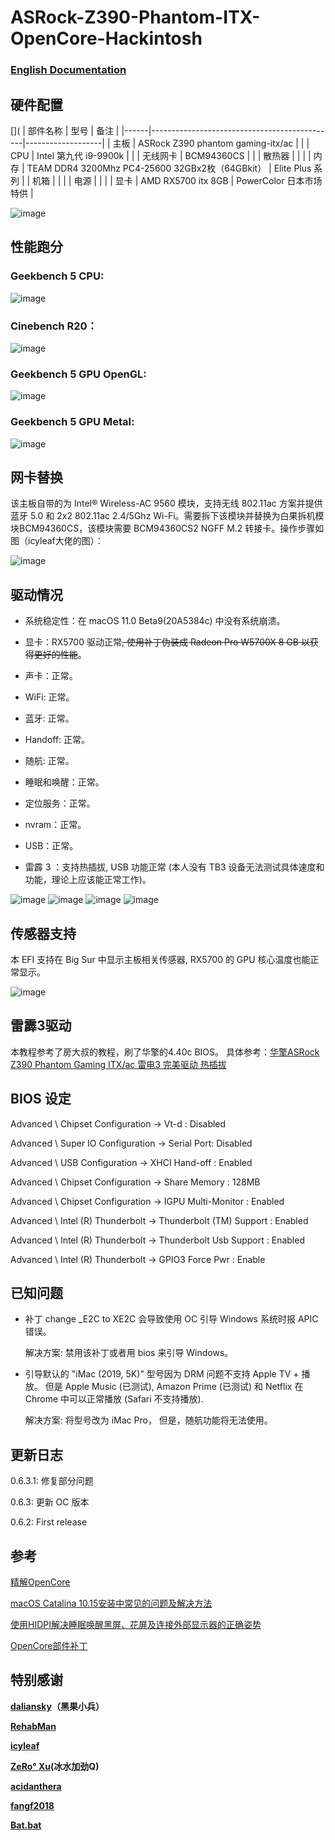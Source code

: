# ASRock-Z390-Phantom-ITX-OpenCore-Hackintosh

### [English Documentation](README_en.md)

## 硬件配置

[](
| 部件名称 | 型号                                           | 备注                |
|------|----------------------------------------------|-------------------|
| 主板   | ASRock Z390 phantom gaming-itx/ac            |                   |
| CPU  | Intel 第九代 i9-9900k                           |                   |
| 无线网卡 |  BCM94360CS                                            |                   |
| 散热器  |                                              |                   |
| 内存   | TEAM DDR4 3200Mhz PC4-25600 32GBx2枚（64GBkit） | Elite Plus 系列     |
| 机箱   |                                              |                   |
| 电源   |                                              |                   |
| 显卡   | AMD RX5700 itx 8GB                           | PowerColor 日本市场特供 |

![image](https://raw.githubusercontent.com/seanzhang98/ASRock-Z390-Phantom-ITX-OpenCore-Hackintosh/main/imgs/about.png)

## 性能跑分
### Geekbench 5 CPU:
![image](https://raw.githubusercontent.com/seanzhang98/ASRock-Z390-Phantom-ITX-OpenCore-Hackintosh/main/imgs/CPU_benchmark.png)

### Cinebench R20：
![image](https://raw.githubusercontent.com/seanzhang98/ASRock-Z390-Phantom-ITX-OpenCore-Hackintosh/main/imgs/CPU_cine.png)

### Geekbench 5 GPU OpenGL:
![image](https://raw.githubusercontent.com/seanzhang98/ASRock-Z390-Phantom-ITX-OpenCore-Hackintosh/main/imgs/gra_open.png)

### Geekbench 5 GPU Metal:
![image](https://raw.githubusercontent.com/seanzhang98/ASRock-Z390-Phantom-ITX-OpenCore-Hackintosh/main/imgs/gra_metal.png)
## 网卡替换
该主板自带的为 Intel® Wireless-AC 9560 模块，支持无线 802.11ac 方案并提供蓝牙 5.0 和 2x2 802.11ac 2.4/5Ghz Wi-Fi。需要拆下该模块并替换为白果拆机模块BCM94360CS，该模块需要 BCM94360CS2 NGFF M.2 转接卡。操作步骤如图（icyleaf大佬的图）：

![image](https://raw.githubusercontent.com/seanzhang98/ASRock-Z390-Phantom-ITX-OpenCore-Hackintosh/main/imgs/install-boardcom-module-to-motherboard.jpg)

## 驱动情况

* 系统稳定性：在 macOS 11.0 Beta9(20A5384c) 中没有系统崩溃。

* 显卡：RX5700 驱动正常~~, 使用补丁伪装成 Radeon Pro W5700X 8 GB 以获得更好的性能~~。  

* 声卡：正常。

* WiFi: 正常。

* 蓝牙: 正常。

* Handoff: 正常。

* 随航: 正常。

* 睡眠和唤醒：正常。

* 定位服务：正常。

* nvram：正常。

* USB：正常。

* 雷霹 3 ：支持热插拔, USB 功能正常 (本人没有 TB3 设备无法测试具体速度和功能，理论上应该能正常工作)。
 
![image](https://raw.githubusercontent.com/seanzhang98/ASRock-Z390-Phantom-ITX-OpenCore-Hackintosh/main/imgs/sidecar.png)
![image](https://raw.githubusercontent.com/seanzhang98/ASRock-Z390-Phantom-ITX-OpenCore-Hackintosh/main/imgs/thunderbolts.png)
![image](https://raw.githubusercontent.com/seanzhang98/ASRock-Z390-Phantom-ITX-OpenCore-Hackintosh/main/imgs/usb.png)
![image](https://raw.githubusercontent.com/seanzhang98/ASRock-Z390-Phantom-ITX-OpenCore-Hackintosh/main/imgs/boot.png)

## 传感器支持
本 EFI 支持在 Big Sur 中显示主板相关传感器, RX5700 的 GPU 核心温度也能正常显示。

![image](https://raw.githubusercontent.com/seanzhang98/ASRock-Z390-Phantom-ITX-OpenCore-Hackintosh/main/imgs/sensors.png)

## 雷霹3驱动
本教程参考了房大叔的教程，刷了华擎的4.40c BIOS。
具体参考：[华擎ASRock Z390 Phantom Gaming ITX/ac 雷电3 完美驱动 热插拔](http://blog.fangf.cc/2020/05/19/TB3/)
## BIOS 设定

Advanced \ Chipset Configuration → Vt-d : Disabled

Advanced \ Super IO Configuration → Serial Port: Disabled

Advanced \ USB Configuration → XHCI Hand-off : Enabled

Advanced \ Chipset Configuration → Share Memory : 128MB

Advanced \ Chipset Configuration → IGPU Multi-Monitor : Enabled

Advanced \ Intel (R) Thunderbolt → Thunderbolt (TM) Support : Enabled

Advanced \ Intel (R) Thunderbolt → Thunderbolt Usb Support : Enabled

Advanced \ Intel (R) Thunderbolt → GPIO3 Force Pwr : Enable

## 已知问题

* 补丁 change _E2C to XE2C 会导致使用 OC 引导 Windows 系统时报 APIC 错误。
  
  解决方案: 禁用该补丁或者用 bios 来引导 Windows。
  
* 引导默认的 "iMac (2019, 5K)" 型号因为 DRM 问题不支持 Apple TV + 播放。 但是 Apple Music (已测试), Amazon Prime (已测试) 和 Netflix 在 Chrome 中可以正常播放 (Safari 不支持播放).
  
  解决方案: 将型号改为 iMac Pro， 但是，随航功能将无法使用。

## 更新日志

0.6.3.1: 修复部分问题

0.6.3: 更新 OC 版本

0.6.2: First release


## 参考
[精解OpenCore](https://blog.daliansky.net/OpenCore-BootLoader.html)

[macOS Catalina 10.15安装中常见的问题及解决方法](https://blog.daliansky.net/Common-problems-and-solutions-in-macOS-Catalina-10.15-installation.html)

[使用HIDPI解决睡眠唤醒黑屏、花屏及连接外部显示器的正确姿势](https://blog.daliansky.net/Use-HIDPI-to-solve-sleep-wake-up-black-screen,-Huaping-and-connect-the-external-monitor-the-correct-posture.html)

[OpenCore部件补丁](https://github.com/daliansky/OC-little)


## 特别感谢
**[daliansky](https://github.com/daliansky)（黑果小兵）**

**[RehabMan](https://bitbucket.org/RehabMan/)**

**[icyleaf](https://icyleaf.com/2019/03/asrock-z390-gaming-itx-install-hackintosh-tutorial/)**

**[ZeRo° Xu](https://github.com/xzhih)(冰水加劲Q)**

**[acidanthera](https://github.com/acidanthera/OpenCorePkg)**

**[fangf2018](https://github.com/fangf2018/ASRock-Z390-Phantom-ITX-OpenCore-Hackintosh)**

**[Bat.bat](https://github.com/williambj1)**

